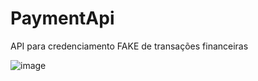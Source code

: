 # PaymentApi
API para credenciamento FAKE de transações financeiras

![image](https://github.com/IgorCastro-dev/PaymentApi/assets/77001554/59b23ff5-a58e-4079-81f1-e1917294d96a)

